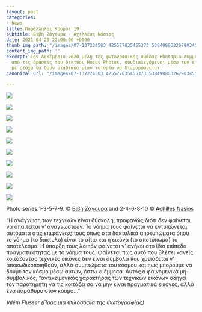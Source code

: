 ```yaml
---
layout: post
categories:
- News
title: Παράλληλοι Κόσμοι 19
subtitle: Βιβή Ζάγουρα - Αχιλλέας Νάσιος
date: 2021-04-29 22:00:00 +0000
thumb_img_path: "/images/07-137224583_425577035455373_538498863267903455_n.jpg"
content_img_path: ''
excerpt: Τον Δεκέμβριο 2020 μέλη της φωτογραφικής ομάδας Photopia συμμετείχαν σε μια
  από τις δράσεις του δικτύου Hocus Photus, συνδιαλεγόμενοι μέσω των εικόνων τους
  με στόχο να δουν σταδιακά μιαν ιστορία να διαμορφώνεται.
canonical_url: "/images/07-137224583_425577035455373_538498863267903455_n.jpg"

---
```

![](/images/01-137628946_157725379199359_8150190089329107630_n.jpg)

![](/images/02_mg_5078.jpg)

![](/images/03-137677866_228366325502355_3797826141136654462_n.jpg)

![](/images/04-20900735_10213598681343731_4861625259628706841_o.jpg)

![](/images/05-138079402_229839942095195_6658002378367023082_n.jpg)

![](/images/06quint_mg_5562.jpg)

![](/images/07-137224583_425577035455373_538498863267903455_n.jpg)

![](/images/08-72748824_10220123084729738_2159532551683702784_o.jpg)

![](/images/09-139291985_2765529267043527_5927138620280815223_n.jpg)

![](/images/10-138494828_235395714761007_3446609652095514520_n.jpg)

Photo series:1-3-5-7-9. © <a href="https://www.facebook.com/profile.php?id=100055059506407" target="blank">Βιβή Ζάγουρα</a> and  2-4-6-8-10 © <a href="https://anikon.org/" target="blank">Achilles Nasios</a>

“Η ανάγνωση των τεχνικών είναι δύσκολη, προφανώς διότι δεν φαίνεται να απαιτείται ν’ αναγνωστούν. Το νόημα τους φαίνεται να εντυπώνεται αυτόματα στις επιφάνειες τους όπως στα δακτυλικά αποτυπώματα όπου το νόημα (το δάκτυλο) είναι το αίτιο και η εικόνα (το αποτύπωμα) το αποτέλεσμα. Η ύπαρξη τους λοιπόν φαίνεται ν’ ανήκει στο ίδιο επίπεδο πραγματικότητας με το νόημα τους. Φαίνεται πως αυτό που βλέπει κανείς κοιτάζοντας τεχνικές εικόνες δεν είναι σύμβολα που χρειάζεται ν’ αποκωδικοποιηθούν, αλλά συμπτώματα του κόσμου και πως μπορούμε να δούμε τον κόσμο μέσω αυτών, έστω κι έμμεσα. Αυτός ο φαινομενικά μη-συμβολικός, “αντικειμενικός χαρακτήρας των τεχνικών εικόνων οδηγεί τον παρατηρητή να τις κοιτάζει σα να μην είναι πραγματικά εικόνες, αλλά ένα παράθυρο στον κόσμο…”

_Vilém Flusser (Προς μια Φιλοσοφία της Φωτογραφίας)_